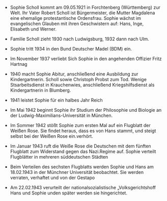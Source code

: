 + Sophie Scholl kommt am 09.05.1921 in Forchtenberg (Württemberg) zur Welt. Ihr Vater Robert Scholl ist Bürgermeister, die Mutter Magdalena eine ehemalige protestantische Ordensfrau. Sophie wächst im evangelischen Glauben mit ihren Geschwistern auf: Hans, Inge, Elisabeth und Werner.

+ Familie Scholl zieht 1930 nach Ludwigsburg, 1932 dann nach Ulm.

+ Sophie tritt 1934 in den Bund Deutscher Madel (BDM) ein.

+ Im November 1937 verliebt Sich Sophie in den angehenden Offizier Fritz Hartnag

+ 1940 macht Sophie Abitur, anschließend eine Ausbildung zur Kindergartnerin. Scholl sowie Christoph Probst zum Tod. Wenige Stsarbeitsdienst in Krauchenwies, anschließend Kriegshilfsdienst als Kindergartnerin in Blumberg.

+ 1941 leistet Sophie für ein halbes Jahr Reich

+ Im Mai 1942 beginnt Sophie ihr Studium der Philosophie und Biologie an der Ludwig-Maximilians-Universität in München.

+ Im Sommer 1942 stößt Sophie zum ersten Mal auf ein Flugblatt der Weißen Rose. Sie findet heraus, dass es von Hans stammt, und steigt selbst bei der Weißen Rose ein.verhört.

+ Im Januar 1943 ruft die Weiße Rose die Deutschen mit dem fünften Flugblatt zum Widerstand gegen das Nazi.Regime auf. Sophie verteilt Flugblätter in mehreren süddeutschen Städten

+ Beim Verteilen des sechsten Flugblatts werden Sophie und Hans am 18.02.1943 in der Münchner Universität beobachtet. Sie werden verraten, verhaftet und von der Gestapo

+ Am 22.02.1943 verurteilt der nationalsozialistische „Volksgerichtshoff Hans und Sophie unden später werden sie hingerichtet.
